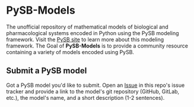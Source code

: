 # PySB-Models

The unofficial repository of mathematical models of biological and pharmacological systems encoded in Python using the PySB modeling framework. Visit the [PySB site](https://pysb.org/) to learn more about this modeling framework. The Goal of **PySB-Models** is to provide a community resource containing a variety of models encoded using PySB.

## Submit a PySB model

Got a PySB model you'd like to submit. Open an [Issue](https://github.com/blakeaw/PySB-Models/issues) in this repo's issue tracker and provide a link to the model's git repository (GitHub, GitLab, etc.), the model's name, and a short description (1-2 sentences).


